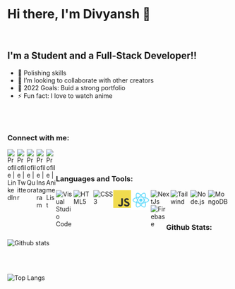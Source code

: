 <br />


# Hi there, I'm Divyansh 👋

<br />

## I'm a Student and a Full-Stack Developer!!

- 🌱 Polishing skills
- 👯 I’m looking to collaborate with other creators
- 🥅 2022 Goals: Buid a strong portfolio
- ⚡ Fun fact: I love to watch anime

<br />
<br />

### Connect with me:

<!-- [<img align="left" alt="Profile | Facebook" width="22px" src="https://www.svgrepo.com/show/158427/facebook.svg" />](https://www.facebook.com/) -->
<!-- [![Twitter Badge](https://shields.io/badge/-LinkedIn-5a5a5a?logo=linkedin&logoColor=0072b1&style=for-the-badge)](https://www.linkedin.com/in/divyansh-verma-58591b218/) -->
<!-- [![Twitter Badge](https://shields.io/badge/-Twitter-5a5a5a?logo=twitter&style=for-the-badge)](https://twitter.com/OnePunc45659001) -->
<!-- [![Twitter Badge](https://shields.io/badge/-Quora-5a5a5a?logo=Quora&logoColor=b92b27&style=for-the-badge)](https://www.quora.com/profile/Divyansh-Verma-134) -->
<!-- [![Twitter Badge](https://shields.io/badge/-Instagram-5a5a5a?logo=instagram&style=for-the-badge)](https://www.instagram.com/) -->
<!-- [![Twitter Badge](https://shields.io/badge/-myanimelist-5a5a5a?logo=myanimelist&logoColor=3366CC&style=for-the-badge)](https://myanimelist.net/animelist/Corpse_rar) -->
[<img align="left" alt="Profile | LinkedIn" width="22px" src="https://www.svgrepo.com/show/70809/linkedin.svg" />](https://www.linkedin.com/in/divyansh-verma-58591b218/)
[<img align="left" alt="Profile | Twitter" width="22px" src="https://www.svgrepo.com/show/183608/twitter.svg" />](https://twitter.com/OnePunc45659001)
[<img align="left" alt="Profile | Quora" width="22px" src="https://www.svgrepo.com/show/25177/quora.svg" />](https://www.quora.com/profile/Divyansh-Verma-134)
[<img align="left" alt="Profile | Instagram" width="22px" src="https://www.svgrepo.com/show/111199/instagram.svg" />](https://www.instagram.com/corpse.rar/)
[<img align="left" alt="Profile | AnimeList" width="22px" src="https://www.svgrepo.com/show/331489/myanimelist.svg" />](https://myanimelist.net/animelist/Corpse_rar)

<br />
<br />

### Languages and Tools:

[<img align="left" alt="Visual Studio Code" width="40px" src="https://img.icons8.com/color/48/000000/visual-studio-code-2019.png" />](#)
[<img align="left" alt="HTML5" width="45px" src="https://img.icons8.com/color/48/000000/html-5--v1.png" />](#)
[<img align="left" alt="CSS3" width="45px" src="https://img.icons8.com/color/48/000000/css3.png" />](#)
[<img align="left" alt="JavaScript" width="40px" src="https://raw.githubusercontent.com/github/explore/80688e429a7d4ef2fca1e82350fe8e3517d3494d/topics/javascript/javascript.png" />](#)
[<img align="left" alt="React" width="45px" src="https://raw.githubusercontent.com/github/explore/80688e429a7d4ef2fca1e82350fe8e3517d3494d/topics/react/react.png" />](#)
[<img align="left" alt="NextJs" width="45px" src="https://pbs.twimg.com/profile_images/1468045715083509767/JrehsCpb_400x400.png" />](#)
[<img align="left" alt="Tailwind" width="45px" src="https://upload.wikimedia.org/wikipedia/commons/d/d5/Tailwind_CSS_Logo.svg" />](#)
[<img align="left" alt="Node.js" width="40px" src="https://th.bing.com/th/id/R.7ed5cbb6084f1addaf85e065ded6ada8?rik=WwciuNJ2CS0mkw&riu=http%3a%2f%2fpluspng.com%2fimg-png%2fnodejs-png--400.png&ehk=Mtz%2fUWV%2bovf8RDBhVC2jLU1DIQcJW1P2yWR6DHEMU6I%3d&risl=&pid=ImgRaw&r=0" />](#)
[<img align="left" alt="MongoDB" width="45px" src="https://www.vectorlogo.zone/logos/mongodb/mongodb-icon.svg" />](#)
[<img align="left" alt="Firebase" width="35px" src="https://seeklogo.com/images/F/firebase-logo-402F407EE0-seeklogo.com.png" />](#)

<br />
<br />
<br />

### Github Stats:

![Github stats](https://github-readme-stats.vercel.app/api/?username=corpse-rar&show_icons=true&title_color=fff&icon_color=79ff97&text_color=9f9f9f&bg_color=151515)

<br />
<br />


![Top Langs](https://github-readme-stats.vercel.app/api/top-langs/?username=corpse-rar&theme=dark)

<br />
<br />

